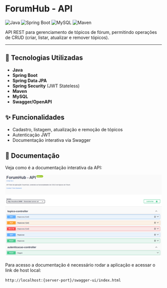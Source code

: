 # ForumHub - API

![Java](https://img.shields.io/badge/Java-24-blue?logo=java)
![Spring Boot](https://img.shields.io/badge/Spring%20Boot-3.5.4-brightgreen?logo=springboot)
![MySQL](https://img.shields.io/badge/MySQL-8.0-blue?logo=mysql)
![Maven](https://img.shields.io/badge/Maven-Build-red?logo=apachemaven)

API REST para gerenciamento de tópicos de fórum, permitindo operações de CRUD (criar, listar, atualizar e remover tópicos).

---

## 🚀 Tecnologias Utilizadas

- **Java**
- **Spring Boot**
- **Spring Data JPA**
- **Spring Security** (JWT Stateless)
- **Maven**
- **MySQL**
- **Swagger/OpenAPI**

## ✨ Funcionalidades

- Cadastro, listagem, atualização e remoção de tópicos
- Autenticação JWT
- Documentação interativa via Swagger

## 📄 Documentação

Veja como é a documentação interativa da API:

<img src="docs/swagger-ui.png" alt="Swagger UI" width="800" style="border-radius: 4px;">

Para acesso a documentação é necessário rodar a aplicação e acessar o link de host local: 

```http://localhost:{server-port}/swagger-ui/index.html ```
